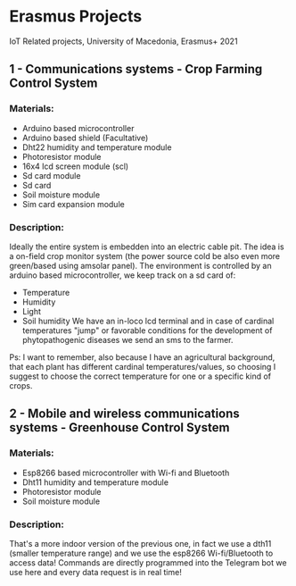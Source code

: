 # Erasmus Projects
 IoT Related projects, University of Macedonia, Erasmus+ 2021

## 1 - Communications systems - Crop Farming Control System

### Materials:
* Arduino based microcontroller
* Arduino based shield (Facultative)
* Dht22 humidity and temperature module
* Photoresistor module
* 16x4 lcd screen module (scl)
* Sd card module
* Sd card
* Soil moisture module
* Sim card expansion module

### Description:
Ideally the entire system is embedden into an electric cable pit.
The idea is a on-field crop monitor system (the power source cold be also even more green/based using amsolar panel).
The environment is controlled by an arduino based microcontroller, we keep track on a sd card of:
* Temperature
* Humidity
* Light
* Soil humidity
We have an in-loco lcd terminal and in case of cardinal temperatures "jump" or favorable conditions for the development of phytopathogenic diseases we send an sms to the farmer.

Ps: I want to remember, also because I have an agricultural background, that each plant has different cardinal temperatures/values, so choosing I suggest to choose the correct temperature for one or a specific kind of crops.

## 2 - Mobile and wireless communications systems - Greenhouse Control System

### Materials:
* Esp8266 based microcontroller with Wi-fi and Bluetooth
* Dht11 humidity and temperature module
* Photoresistor module
* Soil moisture module

### Description:
That's a more indoor version of the previous one, in fact we use a dth11 (smaller temperature range) and we use the esp8266 Wi-fi/Bluetooth to access data!
Commands are directly programmed into the Telegram bot we use here and every data request is in real time!
